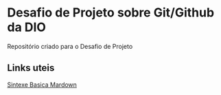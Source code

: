 # Desafio de Projeto sobre Git/Github da DIO
Repositório criado para o Desafio de Projeto

## Links uteis
[Sintexe Basica Mardown](https://www.markdownguide.org/basic-syntax/)

